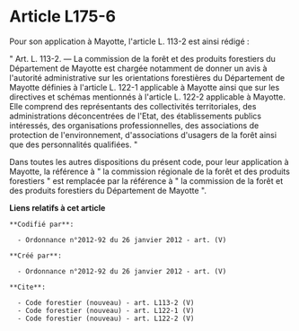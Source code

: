 # Article L175-6

Pour son application à Mayotte, l'article L. 113-2 est ainsi rédigé : 

" Art. L. 113-2. ― La commission de la forêt et des produits forestiers du Département de Mayotte est chargée notamment de
donner un avis à l'autorité administrative sur les orientations forestières du Département de Mayotte définies à l'article L.
122-1 applicable à Mayotte ainsi que sur les directives et schémas mentionnés à l'article L. 122-2 applicable à Mayotte. Elle
comprend des représentants des collectivités territoriales, des administrations déconcentrées de l'Etat, des établissements
publics intéressés, des organisations professionnelles, des associations de protection de l'environnement, d'associations
d'usagers de la forêt ainsi que des personnalités qualifiées. " 

Dans toutes les autres dispositions du présent code, pour leur application à Mayotte, la référence à " la commission
régionale de la forêt et des produits forestiers " est remplacée par la référence à " la commission de la forêt et des
produits forestiers du Département de Mayotte ".

**Liens relatifs à cet article**

	**Codifié par**:

	  - Ordonnance n°2012-92 du 26 janvier 2012 - art. (V)

	**Créé par**:

	  - Ordonnance n°2012-92 du 26 janvier 2012 - art. (V)

	**Cite**:

	  - Code forestier (nouveau) - art. L113-2 (V)
	  - Code forestier (nouveau) - art. L122-1 (V)
	  - Code forestier (nouveau) - art. L122-2 (V)
